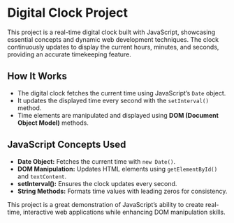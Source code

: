 # Digital Clock Project

This project is a real-time digital clock built with JavaScript, showcasing essential concepts and dynamic web development techniques.
The clock continuously updates to display the current hours, minutes, and seconds, providing an accurate timekeeping feature.

## How It Works
- The digital clock fetches the current time using JavaScript’s `Date` object.
- It updates the displayed time every second with the `setInterval()` method.
- Time elements are manipulated and displayed using **DOM (Document Object Model)** methods.

## JavaScript Concepts Used
- **Date Object:** Fetches the current time with `new Date()`.
- **DOM Manipulation:** Updates HTML elements using `getElementById()` and `textContent`.
- **setInterval():** Ensures the clock updates every second.
- **String Methods:** Formats time values with leading zeros for consistency.

This project is a great demonstration of JavaScript’s ability to create real-time, interactive web applications while enhancing DOM manipulation skills.

